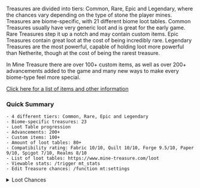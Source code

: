 
Treasures are divided into tiers: Common, Rare, Epic and Legendary, where the chances vary depending on the type of stone the player mines. Treasures are biome-specific, with 21 different biome loot tables. Common Treasures usually have very generic loot and is great for the early game. Rare Treasures step it up a notch and may contain custom items. Epic Treasures contain great loot at the cost of being incredibly rare. Legendary Treasures are the most powerful, capable of holding loot more powerful than Netherite, though at the cost of being the rarest treasure.

In Mine Treasure there are over 100+ custom items, as well as over 200+ advancements added to the game and many new ways to make every biome-type feel more special.

[Click here for a list of items and other information](https://www.mine-treasure.com/loot)

### Quick Summary

```code
- 4 different tiers: Common, Rare, Epic and Legendary
- Biome-specific treasures: 23
- Loot Table progression
- Advancements: 200+
- Custom items: 100+
- Amount of loot tables: 80+
- Compatibility rating: Fabric 10/10, Quilt 10/10, Forge 9.5/10, Paper 9/10, Spigot 7/10, Realms 8/10
- List of loot tables: https://www.mine-treasure.com/loot
- Viewable stats: /trigger mt_stats
- Edit Treasure chances: /function mt:settings

```

<details>
<summary>Loot Chances</summary>
<br>

![stone](https://mine-treasure.com/_next/image?url=%2Fitems%2Fstone.png&w=96&q=75)

Stone

Common:  1.375%Rare:  0.344%Epic:  0.043%Legendary:  0.021%

![diorite](https://mine-treasure.com/_next/image?url=%2Fitems%2Fdiorite.png&w=96&q=75)

Diorite

Common:  1.875%Rare:  0.344%Epic:  0.043%Legendary:  0.021%

![andesite](https://mine-treasure.com/_next/image?url=%2Fitems%2Fandesite.png&w=96&q=75)

Andesite

Common:  1.125%Rare:  0.344%Epic:  0.043%Legendary:  0.021%

![granite](https://mine-treasure.com/_next/image?url=%2Fitems%2Fgranite.png&w=96&q=75)

Granite

Common:  1.125%Rare:  0.344%Epic:  0.043%Legendary:  0.021%

![iron_ore](https://mine-treasure.com/_next/image?url=%2Fitems%2Firon_ore.png&w=96&q=75)

Iron ore

Common:  1.75%Rare:  0.438%Epic:  0.055%Legendary:  0.027%

![gold_ore](https://mine-treasure.com/_next/image?url=%2Fitems%2Fgold_ore.png&w=96&q=75)

Gold ore

Common:  1.75%Rare:  0.438%Epic:  0.055%Legendary:  0.027%

![diamond_ore](https://mine-treasure.com/_next/image?url=%2Fitems%2Fdiamond_ore.png&w=96&q=75)

Diamond ore

Common:  2%Rare:  0.5%Epic:  0.063%Legendary:  0.031%

![coal_ore](https://mine-treasure.com/_next/image?url=%2Fitems%2Fcoal_ore.png&w=96&q=75)

Coal ore

Common:  1.75%Rare:  0.438%Epic:  0.055%Legendary:  0.027%

![redstone_ore](https://mine-treasure.com/_next/image?url=%2Fitems%2Fredstone_ore.png&w=96&q=75)

Redstone ore

Common:  1.75%Rare:  0.438%Epic:  0.055%Legendary:  0.027%

![emerald_ore](https://mine-treasure.com/_next/image?url=%2Fitems%2Femerald_ore.png&w=96&q=75)

Emerald ore

Common:  1.75%Rare:  0.438%Epic:  0.055%Legendary:  0.027%

![lapis_ore](https://mine-treasure.com/_next/image?url=%2Fitems%2Flapis_ore.png&w=96&q=75)

Lapis ore

Common:  1.75%Rare:  0.438%Epic:  0.055%Legendary:  0.027%

![deepslate](https://mine-treasure.com/_next/image?url=%2Fitems%2Fdeepslate.png&w=96&q=75)

Deepslate

Common:  1.75%Rare:  0.438%Epic:  0.055%Legendary:  0.027%

![copper_ore](https://mine-treasure.com/_next/image?url=%2Fitems%2Fcopper_ore.png&w=96&q=75)

Copper ore

Common:  1.75%Rare:  0.438%Epic:  0.055%Legendary:  0.027%

![deepslate_coal_ore](https://mine-treasure.com/_next/image?url=%2Fitems%2Fdeepslate_coal_ore.png&w=96&q=75)

Deepslate coal ore

Common:  1.75%Rare:  0.438%Epic:  0.055%Legendary:  0.027%

![deepslate_iron_ore](https://mine-treasure.com/_next/image?url=%2Fitems%2Fdeepslate_iron_ore.png&w=96&q=75)

Deepslate iron ore

Common:  1.75%Rare:  0.438%Epic:  0.055%Legendary:  0.027%

![deepslate_gold_ore](https://mine-treasure.com/_next/image?url=%2Fitems%2Fdeepslate_gold_ore.png&w=96&q=75)

Deepslate gold ore

Common:  1.75%Rare:  0.438%Epic:  0.055%Legendary:  0.027%

![deepslate_emerald_ore](https://mine-treasure.com/_next/image?url=%2Fitems%2Fdeepslate_emerald_ore.png&w=96&q=75)

Deepslate emerald ore

Common:  1.75%Rare:  0.438%Epic:  0.055%Legendary:  0.027%

![tuff](https://mine-treasure.com/_next/image?url=%2Fitems%2Ftuff.png&w=96&q=75)

Tuff

Common:  1.375%Rare:  0.344%Epic:  0.043%Legendary:  0.021%

![deepslate_diamond_ore](https://mine-treasure.com/_next/image?url=%2Fitems%2Fdeepslate_diamond_ore.png&w=96&q=75)

Deepslate diamond ore

Common:  2.125%Rare:  0.531%Epic:  0.066%Legendary:  0.033%

![deepslate_lapis_ore](https://mine-treasure.com/_next/image?url=%2Fitems%2Fdeepslate_lapis_ore.png&w=96&q=75)

Deepslate lapis ore

Common:  1.75%Rare:  0.438%Epic:  0.055%Legendary:  0.027%

![deepslate_redstone_ore](https://mine-treasure.com/_next/image?url=%2Fitems%2Fdeepslate_redstone_ore.png&w=96&q=75)

Deepslate redstone ore

Common:  1.75%Rare:  0.438%Epic:  0.055%Legendary:  0.027%

![calcite](https://mine-treasure.com/_next/image?url=%2Fitems%2Fcalcite.png&w=96&q=75)

Calcite

Common:  1.375%Rare:  0.344%Epic:  0.043%Legendary:  0.021%

![amethyst_block](https://mine-treasure.com/_next/image?url=%2Fitems%2Famethyst_block.png&w=96&q=75)

Amethyst block

Common:  1.75%Rare:  0.438%Epic:  0.055%Legendary:  0.027%

![smooth_basalt](https://mine-treasure.com/_next/image?url=%2Fitems%2Fsmooth_basalt.png&w=96&q=75)

Smooth basalt

Common:  1.375%Rare:  0.344%Epic:  0.043%Legendary:  0.021%

![deepslate_copper_ore](https://mine-treasure.com/_next/image?url=%2Fitems%2Fdeepslate_copper_ore.png&w=96&q=75)

Deepslate copper ore

Common:  1.75%Rare:  0.438%Epic:  0.055%Legendary:  0.027%

![dripstone_block](https://mine-treasure.com/_next/image?url=%2Fitems%2Fdripstone_block.png&w=96&q=75)

Dripstone block

Common:  1.375%Rare:  0.344%Epic:  0.043%Legendary:  0.021%

![terracotta](https://mine-treasure.com/_next/image?url=%2Fitems%2Fterracotta.png&w=96&q=75)

Terracotta

Common:  1.375%Rare:  0.344%Epic:  0.043%Legendary:  0.021%

![brown_terracotta](https://mine-treasure.com/_next/image?url=%2Fitems%2Fbrown_terracotta.png&w=96&q=75)

Brown terracotta

Common:  1.375%Rare:  0.344%Epic:  0.043%Legendary:  0.021%

![light_gray_terracotta](https://mine-treasure.com/_next/image?url=%2Fitems%2Flight_gray_terracotta.png&w=96&q=75)

Light gray terracotta

Common:  1.375%Rare:  0.344%Epic:  0.043%Legendary:  0.021%

![orange_terracotta](https://mine-treasure.com/_next/image?url=%2Fitems%2Forange_terracotta.png&w=96&q=75)

Orange terracotta

Common:  1.375%Rare:  0.344%Epic:  0.043%Legendary:  0.021%

![red_terracotta](https://mine-treasure.com/_next/image?url=%2Fitems%2Fred_terracotta.png&w=96&q=75)

Red terracotta

Common:  1.375%Rare:  0.344%Epic:  0.043%Legendary:  0.021%

![white_terracotta](https://mine-treasure.com/_next/image?url=%2Fitems%2Fwhite_terracotta.png&w=96&q=75)

White terracotta

Common:  1.375%Rare:  0.344%Epic:  0.043%Legendary:  0.021%

![yellow_terracotta](https://mine-treasure.com/_next/image?url=%2Fitems%2Fyellow_terracotta.png&w=96&q=75)

Yellow terracotta

Common:  1.375%Rare:  0.344%Epic:  0.043%Legendary:  0.021%

![sandstone](https://mine-treasure.com/_next/image?url=%2Fitems%2Fsandstone.png&w=96&q=75)

Sandstone

Common:  1.375%Rare:  0.344%Epic:  0.043%Legendary:  0.021%

![netherrack](https://mine-treasure.com/_next/image?url=%2Fitems%2Fnetherrack.png&w=96&q=75)

Netherrack

Common:  1.375%Rare:  0.344%Epic:  0.043%Legendary:  0.021%

![blackstone](https://mine-treasure.com/_next/image?url=%2Fitems%2Fblackstone.png&w=96&q=75)

Blackstone

Common:  1.375%Rare:  0.344%Epic:  0.043%Legendary:  0.021%

![nether_gold_ore](https://mine-treasure.com/_next/image?url=%2Fitems%2Fnether_gold_ore.png&w=96&q=75)

Nether gold ore

Common:  1.375%Rare:  0.438%Epic:  0.055%Legendary:  0.027%

![magma_block](https://mine-treasure.com/_next/image?url=%2Fitems%2Fmagma_block.png&w=96&q=75)

Magma block

Common:  1.375%Rare:  0.344%Epic:  0.043%Legendary:  0.021%

![nether_quartz_ore](https://mine-treasure.com/_next/image?url=%2Fitems%2Fnether_quartz_ore.png&w=96&q=75)

Nether quartz ore

Common:  1.75%Rare:  0.438%Epic:  0.055%Legendary:  0.027%

![basalt](https://mine-treasure.com/_next/image?url=%2Fitems%2Fbasalt.png&w=96&q=75)

Basalt

Common:  1.375%Rare:  0.344%Epic:  0.043%Legendary:  0.021%

![end_stone](https://mine-treasure.com/_next/image?url=%2Fitems%2Fend_stone.png&w=96&q=75)

End stone

Common:  1.75%Rare:  0.438%Epic:  0.055%Legendary:  0.027%
</details>

